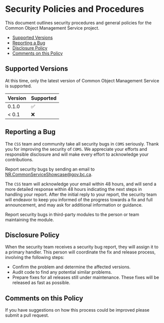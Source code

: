 # Security Policies and Procedures

This document outlines security procedures and general policies for the Common
Object Management Service project.

- [Supported Versions](#supported-versions)
- [Reporting a Bug](#reporting-a-bug)
- [Disclosure Policy](#disclosure-policy)
- [Comments on this Policy](#comments-on-this-policy)

## Supported Versions

At this time, only the latest version of Common Object Management Service is supported.

| Version | Supported          |
| ------- | ------------------ |
| 0.1.0   | :white_check_mark: |
| < 0.1   | :x:                |

## Reporting a Bug

The `CSS` team and community take all security bugs in `COMS` seriously.
Thank you for improving the security of `COMS`. We appreciate your efforts and
responsible disclosure and will make every effort to acknowledge your
contributions.

Report security bugs by sending an email to <NR.CommonServiceShowcase@gov.bc.ca>.

The `CSS` team will acknowledge your email within 48 hours, and will send a
more detailed response within 48 hours indicating the next steps in handling
your report. After the initial reply to your report, the security team will
endeavor to keep you informed of the progress towards a fix and full
announcement, and may ask for additional information or guidance.

Report security bugs in third-party modules to the person or team maintaining
the module.

## Disclosure Policy

When the security team receives a security bug report, they will assign it to a
primary handler. This person will coordinate the fix and release process,
involving the following steps:

- Confirm the problem and determine the affected versions.
- Audit code to find any potential similar problems.
- Prepare fixes for all releases still under maintenance. These fixes will be
    released as fast as possible.

## Comments on this Policy

If you have suggestions on how this process could be improved please submit a
pull request.
